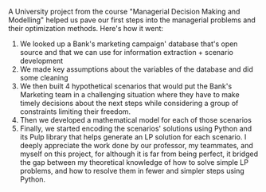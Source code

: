 A University project from the course "Managerial Decision Making and Modelling" helped us pave our first steps into the managerial problems and their optimization methods. 
Here's how it went:
1. We looked up a Bank's marketing campaign' database that's open source and that we can use for information extraction + scenario development
2. We made key assumptions about the variables of the database and did some cleaning
3. We then built 4 hypothetical scenarios that would put the Bank's Marketing team in a challenging situation where they have to make timely decisions about the next steps while considering a group of constraints limiting their freedom.
4. Then we developed a mathematical model for each of those scenarios
5. Finally, we started encoding the scenarios' solutions using Python and its Pulp library that helps generate an LP solution for each scenario.
I deeply appreciate the work done by our professor, my teammates, and myself on this project, for although it is far from being perfect, it bridged the gap between my theoretical knowledge of how to solve simple LP problems, and how to resolve them in fewer and simpler steps using Python.
